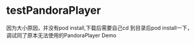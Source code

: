 # testPandoraPlayer
因为大小原因，并没有pod install,下载后需要自己cd 到目录后pod install一下，调试同了原本无法使用的PandoraPlayer Demo
